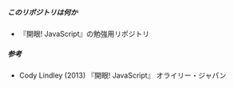 ##### このリポジトリは何か

* 『開眼! JavaScript』の勉強用リポジトリ

##### 参考

* Cody Lindley (2013) 『開眼! JavaScript』 オライリー・ジャパン
